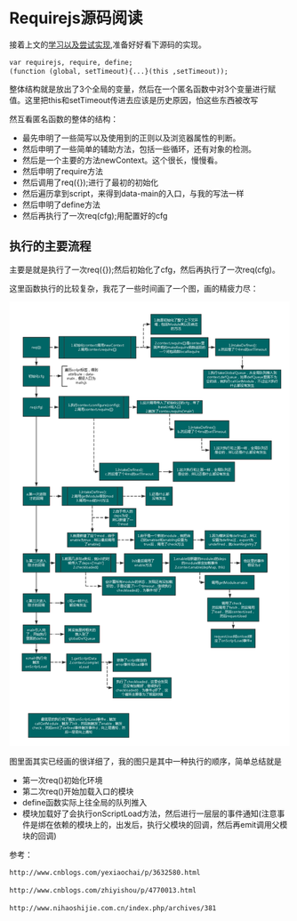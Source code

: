 # Requirejs源码阅读
接着上文的[学习以及尝试实现](https://github.com/panyifei/learning/blob/master/框架以及规范/模块引入/Requirejs学习以及实现.md),准备好好看下源码的实现。

```
var requirejs, require, define;
(function (global, setTimeout){...}(this ,setTimeout));
```

整体结构就是放出了3个全局的变量，然后在一个匿名函数中对3个变量进行赋值。这里把this和setTimeout传进去应该是历史原因，怕这些东西被改写

然互看匿名函数的整体的结构：

 - 最先申明了一些简写以及使用到的正则以及浏览器属性的判断。
 - 然后申明了一些简单的辅助方法，包括一些循环，还有对象的检测。
 - 然后是一个主要的方法newContext。这个很长，慢慢看。
 - 然后申明了require方法
 - 然后调用了req({});进行了最初的初始化
 - 然后遍历拿到script，来得到data-main的入口，与我的写法一样
 - 然后申明了define方法
 - 然后再执行了一次req(cfg);用配置好的cfg

## 执行的主要流程
主要是就是执行了一次req({});然后初始化了cfg，然后再执行了一次req(cfg)。

这里函数执行的比较复杂，我花了一些时间画了一个图，画的精疲力尽：

<img alt="requirejs实现整理" width='800px' src="pics//requirejs.png" />

图里面其实已经画的很详细了，我的图只是其中一种执行的顺序，简单总结就是

 - 第一次req()初始化环境
 - 第二次req()开始加载入口的模块
 - define函数实际上往全局的队列推入
 - 模块加载好了会执行onScriptLoad方法，然后进行一层层的事件通知(注意事件是绑在依赖的模块上的，出发后，执行父模块的回调，然后再emit调用父模块的回调)

参考：

    http://www.cnblogs.com/yexiaochai/p/3632580.html

    http://www.cnblogs.com/zhiyishou/p/4770013.html

    http://www.nihaoshijie.com.cn/index.php/archives/381
